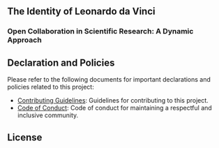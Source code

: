 ## The Identity of Leonardo da Vinci

### Open Collaboration in Scientific Research: A Dynamic Approach

## Declaration and Policies

Please refer to the following documents for important declarations and policies related to this project:

- [Contributing Guidelines](.github/profile/CONTRIBUTING.md): Guidelines for contributing to this project.
- [Code of Conduct](.github/profile/CODE_OF_CONDUCT.md): Code of conduct for maintaining a respectful and inclusive community.


## License


<!--

**Here are some ideas to get you started:**

🙋‍♀️ A short introduction - what is your organization all about?
🌈 Contribution guidelines - how can the community get involved?
👩‍💻 Useful resources - where can the community find your docs? Is there anything else the community should know?
🍿 Fun facts - what does your team eat for breakfast?
🧙 Remember, you can do mighty things with the power of [Markdown](https://docs.github.com/github/writing-on-github/getting-started-with-writing-and-formatting-on-github/basic-writing-and-formatting-syntax)
-->
